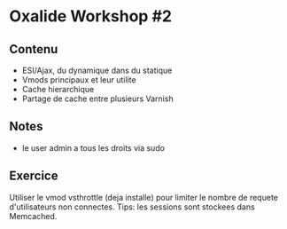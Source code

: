 # Oxalide Workshop #2

## Contenu

 * ESI/Ajax, du dynamique dans du statique
 * Vmods principaux et leur utilite
 * Cache hierarchique
 * Partage de cache entre plusieurs Varnish

## Notes

 * le user admin a tous les droits via sudo

## Exercice
Utiliser le vmod vsthrottle (deja installe) pour limiter le nombre de requete d'utilisateurs non connectes. Tips: les sessions sont stockees dans Memcached.
